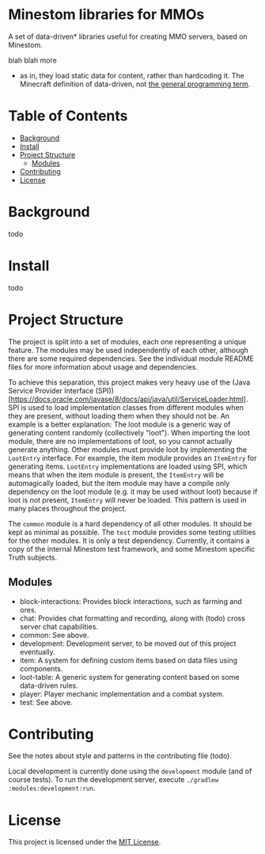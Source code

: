 # Minestom libraries for MMOs
A set of data-driven* libraries useful for creating MMO servers, based on Minestom.

blah blah more

* as in, they load static data for content, rather than hardcoding it. The Minecraft definition of data-driven, 
  not [the general programming term](https://en.wikipedia.org/wiki/Data-driven_programming).


# Table of Contents
- [Background](#background)
- [Install](#install)
- [Project Structure](#project-structure)
  - [Modules](#modules)
- [Contributing](#contributing)
- [License](#license)


# Background
todo


# Install
todo


# Project Structure
The project is split into a set of modules, each one representing a unique feature. The modules may be used
independently of each other, although there are some required dependencies. See the individual module README
files for more information about usage and dependencies.

To achieve this separation, this project makes very heavy use of the (Java Service Provider Interface (SPI))
[https://docs.oracle.com/javase/8/docs/api/java/util/ServiceLoader.html]. SPI is used to load implementation
classes from different modules when they are present, without loading them when they should not be. An example
is a better explanation: The loot module is a generic way of generating content randomly (collectively "loot").
When importing the loot module, there are no implementations of loot, so you cannot actually generate anything.
Other modules must provide loot by implementing the `LootEntry` interface. For example, the item module provides
an `ItemEntry` for generating items. `LootEntry` implementations are loaded using SPI, which means that when
the item module is present, the `ItemEntry` will be automagically loaded, but the item module may have a compile
only dependency on the loot module (e.g. it may be used without loot) because if loot is not present, `ItemEntry`
will never be loaded. This pattern is used in many places throughout the project.

The `common` module is a hard dependency of all other modules. It should be kept as minimal as possible. The `test`
module provides some testing utilities for the other modules. It is only a test dependency. Currently, it contains
a copy of the internal Minestom test framework, and some Minestom specific Truth subjects.

## Modules
- block-interactions: Provides block interactions, such as farming and ores.
- chat: Provides chat formatting and recording, along with (todo) cross server chat capabilities.
- common: See above.
- development: Development server, to be moved out of this project eventually.
- item: A system for defining custom items based on data files using components.
- loot-table: A generic system for generating content based on some data-driven rules.
- player: Player mechanic implementation and a combat system.
- test: See above.


# Contributing
See the notes about style and patterns in the contributing file (todo).

Local development is currently done using the `development` module (and of course tests). To run the development
server, execute `./gradlew :modules:development:run`.


# License
This project is licensed under the [MIT License](./LICENSE).
